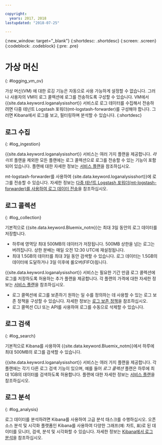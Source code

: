 ```yaml
---

copyright:
  years: 2017, 2018
lastupdated: "2018-07-25"

---
```


{:new_window: target="_blank"}
{:shortdesc: .shortdesc}
{:screen: .screen}
{:codeblock: .codeblock}
{:pre: .pre}

# 가상 머신
{: #logging_vm_ov}

가상 머신(VM) 에 대한 로깅 기능은 자동으로 사용 가능하게 설정할 수 없습니다. 그러나 사용자의 VM이 로그 콜렉션에 로그를 전송하도록 구성할 수 있습니다. VM에서 {{site.data.keyword.loganalysisshort}} 서비스로 로그 데이터를 수집해서 전송하려면 다중 테넌트 Logstash 포워더(mt-logstash-forwarder)를 구성해야 합니다. 그러면 Kibana에서 로그를 보고, 필터링하며 분석할 수 있습니다.
{:shortdesc}


## 로그 수집
{: #log_ingestion}

{{site.data.keyword.loganalysisshort}} 서비스는 여러 가지 플랜을 제공합니다. *라이트* 플랜을 제외한 모든 플랜에는 로그 콜렉션으로 로그를 전송할 수 있는 기능이 포함되어 있습니다. 플랜에 대한 자세한 정보는 [서비스 플랜](/docs/services/CloudLogAnalysis/log_analysis_ov.html#plans)을 참조하십시오.

mt-logstash-forwarder를 사용하여 {site.data.keyword.loganalysisshort}}에 로그를 전송할 수 있습니다. 자세한 정보는 [다중 테넌트 Logstash 포워더(mt-logstash-forwarder)를 사용하여 로그 데이터 전송](/docs/services/CloudLogAnalysis/how-to/send-data/send_data_mt.html#send_data_mt)을 참조하십시오.


## 로그 콜렉션
{: #log_collection}

기본적으로 {{site.data.keyword.Bluemix_notm}}는 최대 3일 동안의 로그 데이터를 저장합니다.   

* 하루에 영역당 최대 500MB의 데이터가 저장됩니다. 500MB 상한을 넘는 로그는 버려집니다. 상한 분배는 매일 오전 12:30 UTC에
재설정됩니다.
* 최대 1.5GB의 데이터를 최대 3일 동안 검색할 수 있습니다. 로그 데이터는 1.5GB의 데이터에 도달하거나 3일 이후에 롤오버(FIFO)됩니다.

{{site.data.keyword.loganalysisshort}} 서비스는 필요한 기간 만큼 로그 콜렉션에 로그를 저장하도록 허용하는 추가 플랜을 제공합니다. 각 플랜의 가격에 대한 자세한 정보는 [서비스 플랜](/docs/services/CloudLogAnalysis/log_analysis_ov.html#plans)을 참조하십시오.

* 로그 콜렉션에 로그를 보존하기 원하는 일 수를 정의하는 데 사용할 수 있는 로그 보존 정책을 구성할 수 있습니다. 자세한 정보는 [로그 보존 정책](/docs/services/CloudLogAnalysis/manage_logs.html#log_retention_policy)을 참조하십시오.
* 로그 콜렉션 CLI 또는 API를 사용하여 로그를 수동으로 삭제할 수 있습니다.


## 로그 검색
{: #log_search}

기본적으로 Kibana를 사용하여 {{site.data.keyword.Bluemix_notm}}에서 하루에 최대 500MB의 로그를 검색할 수 있습니다. 

{{site.data.keyword.loganalysisshort}} 서비스는 여러 가지 플랜을 제공합니다. 각 플랜에는 각기 다른 로그 검색 기능이 있으며, 예를 들어 *로그 콜렉션* 플랜은 하루에 최대 1GB의 데이터를 검색하도록 허용합니다. 플랜에 대한 자세한 정보는 [서비스 플랜](/docs/services/CloudLogAnalysis/log_analysis_ov.html#plans)을 참조하십시오.


## 로그 분석
{: #log_analysis}

로그 데이터를 분석하려면 Kibana를 사용하여 고급 분석 태스크를 수행하십시오. 오픈 소스 분석 및 시각화 플랫폼인 Kibana를 사용하여 다양한 그래프(예: 차트, 표)로 된 데이터를 모니터, 검색, 분석 및 시각화할 수 있습니다. 자세한 정보는 [Kibana에서 로그 분석](/docs/services/CloudLogAnalysis/kibana/analyzing_logs_Kibana.html#analyzing_logs_Kibana)을 참조하십시오.
